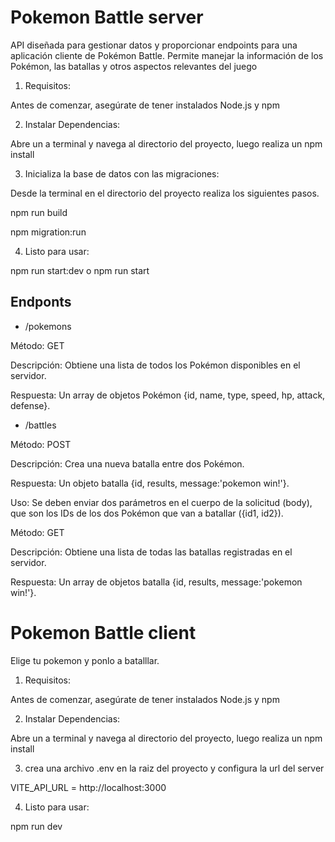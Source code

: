 # Pokemon Battle server

API diseñada para gestionar datos y proporcionar endpoints para una aplicación cliente de Pokémon Battle. Permite manejar la información de los Pokémon, las batallas y otros aspectos relevantes del juego

1. Requisitos:

Antes de comenzar, asegúrate de tener instalados Node.js y npm


2. Instalar Dependencias:

Abre un a terminal y navega al directorio del proyecto, luego realiza un npm install


3. Inicializa la base de datos con las migraciones:

Desde la terminal en el directorio del proyecto realiza los siguientes pasos.

npm run build 

npm migration:run


4. Listo para usar:

npm run start:dev o npm run start


## Endponts


- /pokemons

Método: GET

Descripción: Obtiene una lista de todos los Pokémon disponibles en el servidor.

Respuesta: Un array de objetos Pokémon  {id, name, type, speed, hp, attack, defense}.



- /battles

Método: POST

Descripción: Crea una nueva batalla entre dos Pokémon.

Respuesta: Un objeto batalla {id, results, message:'pokemon win!'}.

Uso: Se deben enviar dos parámetros en el cuerpo de la solicitud (body), que son los IDs de los dos Pokémon que van a batallar ({id1, id2}).


Método: GET

Descripción: Obtiene una lista de todas las batallas registradas en el servidor.

Respuesta: Un array de objetos batalla {id, results, message:'pokemon win!'}.

## 

# Pokemon Battle client

Elige tu pokemon y ponlo a batalllar.

1. Requisitos:

Antes de comenzar, asegúrate de tener instalados Node.js y npm


2. Instalar Dependencias:

Abre un a terminal y navega al directorio del proyecto, luego realiza un npm install


3. crea una archivo .env en la raiz del proyecto y configura la url del server

VITE_API_URL = http://localhost:3000


4. Listo para usar:

npm run dev


